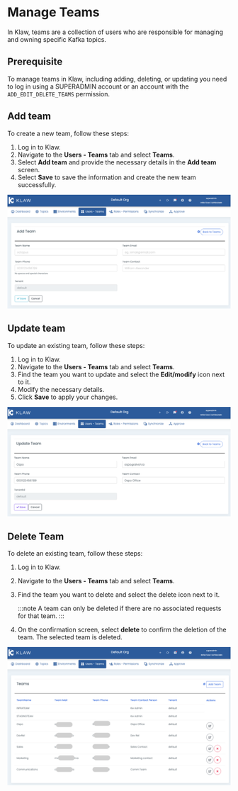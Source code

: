 # Manage Teams

In Klaw, teams are a collection of users who are responsible for
managing and owning specific Kafka topics.

## Prerequisite

To manage teams in Klaw, including adding, deleting, or updating you
need to log in using a SUPERADMIN account or an account with the
`ADD_EDIT_DELETE_TEAMS` permission.

## Add team

To create a new team, follow these steps:

1.  Log in to Klaw.
2.  Navigate to the **Users - Teams** tab and select **Teams**.
3.  Select **Add team** and provide the necessary details in the **Add
    team** screen.
4.  Select **Save** to save the information and create the new team
    successfully.

![image](../../../static/images/teams/NewTeam.png)

## Update team

To update an existing team, follow these steps:

1.  Log in to Klaw.
2.  Navigate to the **Users - Teams** tab and select **Teams**.
3.  Find the team you want to update and select the **Edit/modify** icon
    next to it.
4.  Modify the necessary details.
5.  Click **Save** to apply your changes.

![image](../../../static/images/teams/UpdateTeam.png)

## Delete Team

To delete an existing team, follow these steps:

1.  Log in to Klaw.
2.  Navigate to the **Users - Teams** tab and select **Teams**.
3.  Find the team you want to delete and select the delete icon next to
    it.

    :::note
    A team can only be deleted if there are no associated requests for that team.
    :::

4.  On the confirmation screen, select **delete** to confirm the deletion of
    the team. The selected team is deleted.

![image](../../../static/images/teams/Teams.png)
